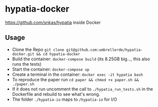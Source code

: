 # hypatia-docker
https://github.com/snkas/hypatia inside Docker

## Usage

- Clone the Repo `git clone git@github.com:umbrellerde/hypatia-docker.git && cd hypatia-docker`
- Build the container: `docker-compose build` (its 8.25GB big..., this also runs the tests)
- Start the container: `docker-compose up`
- Create a terminal in the container: `docker exec -it hypatia bash`
- To reproduce the paper run `cd paper && chmod +x paper.sh && ./paper.sh`
- If it does not run uncomment the call to `./hypatia_run_tests.sh` in the Dockerfile and rebuild to see what's wrong.
- The folder `./hypatia-io` maps to `/hypatia-io` for I/O